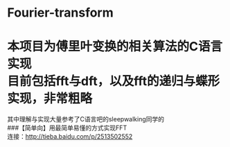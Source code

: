 Fourier-transform
=================
本项目为傅里叶变换的相关算法的C语言实现  
目前包括fft与dft，以及fft的递归与蝶形实现，非常粗略  
===============
其中理解与实现大量参考了C语言吧的sleepwalking同学的  
###【简单向】用最简单易懂的方式实现FFT  
连接：http://tieba.baidu.com/p/2513502552  


